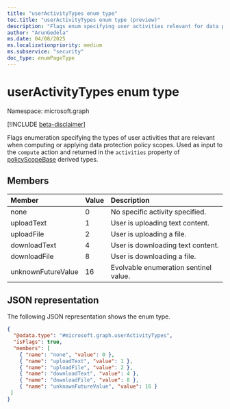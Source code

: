 ```yaml
---
title: "userActivityTypes enum type"
toc.title: "userActivityTypes enum type (preview)"
description: "Flags enum specifying user activities relevant for data protection policy scoping (UploadText, UploadFile, DownloadText, DownloadFile)."
author: "ArunGedela"
ms.date: 04/08/2025
ms.localizationpriority: medium
ms.subservice: "security"
doc_type: enumPageType
---
```


# userActivityTypes enum type

Namespace: microsoft.graph

[!INCLUDE [beta-disclaimer](../../includes/beta-disclaimer.md)]

Flags enumeration specifying the types of user activities that are relevant when computing or applying data protection policy scopes. Used as input to the `compute` action and returned in the `activities` property of [policyScopeBase](../resources/policyscopebase.md) derived types.

## Members

| Member             | Value | Description                         |
| :----------------- | :---- | :---------------------------------- |
| none               | 0     | No specific activity specified.     |
| uploadText         | 1     | User is uploading text content.     |
| uploadFile         | 2     | User is uploading a file.           |
| downloadText       | 4     | User is downloading text content.   |
| downloadFile       | 8     | User is downloading a file.         |
| unknownFutureValue | 16    | Evolvable enumeration sentinel value. |

## JSON representation

The following JSON representation shows the enum type.
<!-- {
  "blockType": "resource",
  "@odata.type": "microsoft.graph.userActivityTypes",
  "isFlags": true
}-->
``` json
{
  "@odata.type": "#microsoft.graph.userActivityTypes",
  "isFlags": true,
  "members": [
    { "name": "none", "value": 0 },
    { "name": "uploadText", "value": 1 },
    { "name": "uploadFile", "value": 2 },
    { "name": "downloadText", "value": 4 },
    { "name": "downloadFile", "value": 8 },
    { "name": "unknownFutureValue", "value": 16 }
 ]
}
```
